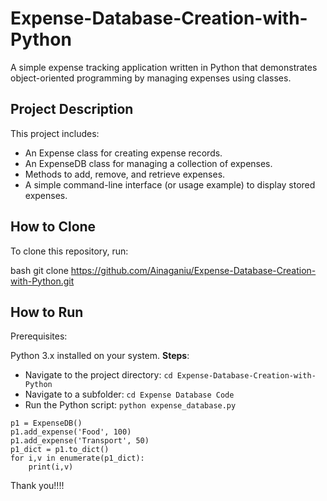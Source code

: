 # Expense-Database-Creation-with-Python
A simple expense tracking application written in Python that demonstrates object-oriented programming by managing expenses using classes.
## Project Description

This project includes:
- An Expense class for creating expense records.
- An ExpenseDB class for managing a collection of expenses.
- Methods to add, remove, and retrieve expenses.
- A simple command-line interface (or usage example) to display stored expenses.

## How to Clone

To clone this repository, run:

bash
git clone https://github.com/Ainaganiu/Expense-Database-Creation-with-Python.git

## How to Run
Prerequisites:

Python 3.x installed on your system.
**Steps**:
- Navigate to the project directory: ```cd Expense-Database-Creation-with-Python```
- Navigate to a subfolder: ``` cd Expense Database Code ```
- Run the Python script: ```python expense_database.py```
```# Example usage
p1 = ExpenseDB()
p1.add_expense('Food', 100)
p1.add_expense('Transport', 50)
p1_dict = p1.to_dict()
for i,v in enumerate(p1_dict):
    print(i,v)
```

Thank you!!!!
